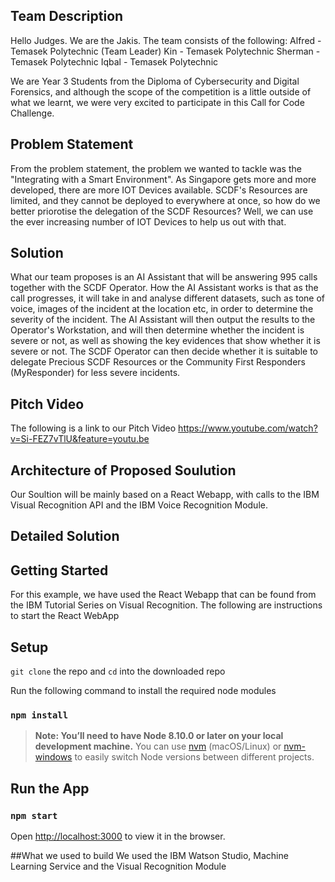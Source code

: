 ## Team Description
Hello Judges. We are the Jakis. The team consists of the following:
Alfred - Temasek Polytechnic (Team Leader)
Kin - Temasek Polytechnic
Sherman - Temasek Polytechnic
Iqbal - Temasek Polytechnic

We are Year 3 Students from the Diploma of Cybersecurity and Digital Forensics, and although the scope of the competition is a little outside of what we learnt, we were very excited to participate in this Call for Code Challenge.


## Problem Statement
From the problem statement, the problem we wanted to tackle was the "Integrating with a Smart Environment". As Singapore gets more and more developed, there are more IOT Devices available. SCDF's Resources are limited, and they cannot be deployed to everywhere at once, so how do we better priorotise the delegation of the SCDF Resources? Well, we can use the ever increasing number of IOT Devices to help us out with that.

## Solution
What our team proposes is an AI Assistant that will be answering 995 calls together with the SCDF Operator. How the AI Assistant works is that as the call progresses, it will take in and analyse different datasets, such as tone of voice, images of the incident at the location etc, in order to determine the severity of the incident. The AI Assistant will then output the results to the Operator's Workstation, and will then determine whether the incident is severe or not, as well as showing the key evidences that show whether it is severe or not. The SCDF Operator can then decide whether it is suitable to delegate Precious SCDF Resources or the Community First Responders (MyResponder) for less severe incidents.

## Pitch Video
The following is a link to our Pitch Video
https://www.youtube.com/watch?v=Si-FEZ7vTlU&feature=youtu.be

## Architecture of Proposed Soulution
Our Soultion will be mainly based on a React Webapp, with calls to the IBM Visual Recognition API and the IBM Voice Recognition Module.

## Detailed Solution

## Getting Started
For this example, we have used the React Webapp that can be found from the IBM Tutorial Series on Visual Recognition. The following are instructions to start the React WebApp

## Setup
`git clone` the repo and `cd` into the downloaded repo

Run the following command to install the required node modules
### `npm install`

> **Note: You’ll need to have Node 8.10.0 or later on your local development machine.** You can use [nvm](https://github.com/creationix/nvm#installation) (macOS/Linux) or [nvm-windows](https://github.com/coreybutler/nvm-windows#node-version-manager-nvm-for-windows) to easily switch Node versions between different projects.

## Run the App
### `npm start`

Open [http://localhost:3000](http://localhost:3000) to view it in the browser.

##What we used to build
We used the IBM Watson Studio, Machine Learning Service and the Visual Recognition Module
